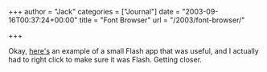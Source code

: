 +++
author = "Jack"
categories = ["Journal"]
date = "2003-09-16T00:37:24+00:00"
title = "Font Browser"
url = "/2003/font-browser/"

+++

Okay, [here's][1] an example of a small Flash app that was useful, and I actually had to right click to make sure it was Flash. Getting closer.

 [1]: http://www.stcassociates.com/lab/fontbrowser.html ""